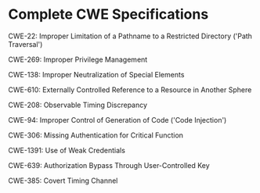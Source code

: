 

# Complete CWE Specifications

CWE-22: Improper Limitation of a Pathname to a Restricted Directory ('Path Traversal')

CWE-269: Improper Privilege Management

CWE-138: Improper Neutralization of Special Elements

CWE-610: Externally Controlled Reference to a Resource in Another Sphere

CWE-208: Observable Timing Discrepancy

CWE-94: Improper Control of Generation of Code ('Code Injection')

CWE-306: Missing Authentication for Critical Function

CWE-1391: Use of Weak Credentials

CWE-639: Authorization Bypass Through User-Controlled Key

CWE-385: Covert Timing Channel